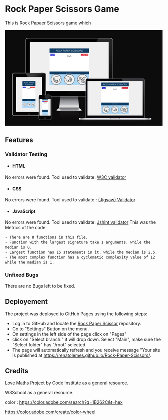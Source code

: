 # Rock Paper Scissors Game

This is Rock Papaer Scissors game which 

![This is an image](/assets/images/AmIresponsive.jpg)

## Features


### Validator Testing

- #### HTML
No errors were found. Tool used to validate: [W3C validator](https://validator.w3.org/nu/)

- #### CSS
No errors were found. Tool used to validate:: [(Jigsaw) Validator](https://jigsaw.w3.org/css-validator/)

- #### JavaScript
No errors were found. Tool used to validate: [Jshint validator](https://jshint.com/)
    This was the Metrics of the code:

```
- There are 8 functions in this file.
- Function with the largest signature take 1 arguments, while the median is 0.
- Largest function has 15 statements in it, while the median is 2.5.
- The most complex function has a cyclomatic complexity value of 12 while the median is 1.
```

### Unfixed Bugs

There are no Bugs left to be fixed.

## Deployement

The project was deployed to GitHub Pages using the following steps:

- Log in to GitHub and locate the [Rock Paper Scissor](https://github.com/RenatoLemes/Rock-Paper-Scissors) repository.
- Go to "Settings" Button on the menu.
- On settings in the left side of the page click on "Pages"
- click on "Select branch:" it will drop down. Select "Main", make sure the "Select folder" has "/root" selected.
- The page will automatically refresh and you receive message "Your site is published at https://renatolemes.github.io/Rock-Paper-Scissors/.

## Credits

[Love Maths Project](https://renatolemes.github.io/love-maths/) by Code Institute as a general resource.

W3School as a general resource.


color : https://color.adobe.com/search?q=1B262C&t=hex

https://color.adobe.com/create/color-wheel